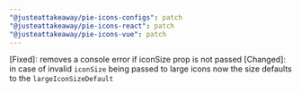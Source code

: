 ```yaml
---
"@justeattakeaway/pie-icons-configs": patch
"@justeattakeaway/pie-icons-react": patch
"@justeattakeaway/pie-icons-vue": patch
---
```


[Fixed]: removes a console error if iconSize prop is not passed
[Changed]: in case of invalid `iconSize` being passed to large icons now the size defaults to the `largeIconSizeDefault`
